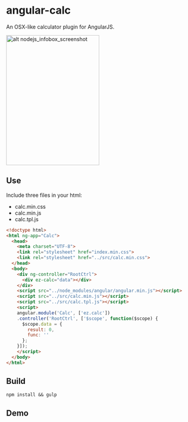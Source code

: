 # angular-calc

An OSX-like calculator plugin for AngularJS.

<img src="http://7sbqda.com1.z0.glb.clouddn.com/Screen%20Shot%202015-11-20%20at%2016.33.23.png"
		 alt="alt nodejs_infobox_screenshot"
		 width="250"
		 height="350">

## Use

Include three files in your html:

- calc.min.css
- calc.min.js
- calc.tpl.js

```html
<!doctype html>
<html ng-app="Calc">
  <head>
    <meta charset="UTF-8">
    <link rel="stylesheet" href="index.min.css">
    <link rel="stylesheet" href="../src/calc.min.css">
  </head>
  <body>
    <div ng-controller="RootCtrl">
      <div ez-calc="data"></div>
    </div>
    <script src="../node_modules/angular/angular.min.js"></script>
    <script src="../src/calc.min.js"></script>
    <script src="../src/calc.tpl.js"></script>
    <script>
    angular.module('Calc', ['ez.calc'])
    .controller('RootCtrl', ['$scope', function($scope) {
      $scope.data = {
        result: 0,
        func: ''
      };
    }]);
    </script>
  </body>
</html>


```

## Build

```
npm install && gulp
```

## Demo
